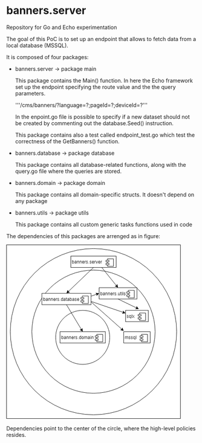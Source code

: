 # banners.server
Repository for Go and Echo experimentation

The goal of this PoC is to set up an endpoint that allows to fetch data from a local database (MSSQL).

It is composed of four packages:

  - banners.server -> package main
    
    This package contains the Main() function.
    In here the Echo framework set up the endpoint specifying the route value and the the query parameters.
    
    '''/cms/banners/?language=?;pageId=?;deviceId=?'''
    
    In the enpoint.go file is possible to specify if a new dataset should not be created by commenting out the 
    database.Seed() instruction.
    
    This package contains also a test called endpoint_test.go which test the correctness of the GetBanners() function.
  
  - banners.database -> package database
  
    This package contains all database-related functions, along with the query.go file where the queries are stored.
  
  - banners.domain -> package domain
  
    This package contains all domain-specific structs. It doesn't depend on any package
  
  - banners.utils -> package utils
  
    This package contains all custom generic tasks functions used in code

The dependencies of this packages are arrenged as in figure:

![Screenshot](bannersUml.png)

Dependencies point to the center of the circle, where the high-level policies resides.
